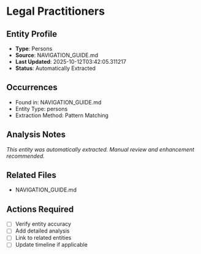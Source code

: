 # Legal Practitioners

## Entity Profile
- **Type**: Persons
- **Source**: NAVIGATION_GUIDE.md
- **Last Updated**: 2025-10-12T03:42:05.311217
- **Status**: Automatically Extracted

## Occurrences
- Found in: NAVIGATION_GUIDE.md
- Entity Type: persons
- Extraction Method: Pattern Matching

## Analysis Notes
*This entity was automatically extracted. Manual review and enhancement recommended.*

## Related Files
- NAVIGATION_GUIDE.md

## Actions Required
- [ ] Verify entity accuracy
- [ ] Add detailed analysis
- [ ] Link to related entities
- [ ] Update timeline if applicable
